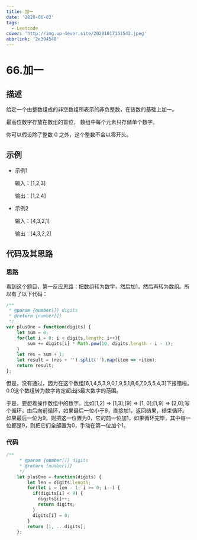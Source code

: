 ```yaml
---
title: 加一
date: '2020-06-03'
tags:
  - Leetcode
cover: 'http://img.up-4ever.site/20201017151542.jpeg'
abbrlink: '2e394548'
---
```

# 66.加一

## 描述

给定一个由整数组成的非空数组所表示的非负整数，在该数的基础上加一。

最高位数字存放在数组的首位， 数组中每个元素只存储单个数字。

你可以假设除了整数 0 之外，这个整数不会以零开头。

## 示例

- 示例1
  
  输入：[1,2,3]

  输出：[1,2,4]

- 示例2

  输入：[4,3,2,1]

  输出：[4,3,2,2]

## 代码及其思路

### 思路

看到这个题目，第一反应思路：把数组转为数字，然后加1，然后再转为数组。所以有了以下代码：

```javascript
/**
 * @param {number[]} digits
 * @return {number[]}
 */
var plusOne = function(digits) {
    let sum = 0;
    for(let i = 0; i < digits.length; i++){
        sum += digits[i] * Math.pow(10, digits.length - i - 1);
    }
    let res = sum + 1;
    let result = (res + '').split('').map(item => +item);
    return result;
};
```

但是，没有通过，因为在这个数组[6,1,4,5,3,9,0,1,9,5,1,8,6,7,0,5,5,4,3]下报错啦。0.0这个数组转为数字肯定超出js最大数字的范围。

于是，要想着操作数组中的数字。比如[1,2] => [1,3];[9] => [1, 0];[1,9] => [2,0];写个循环，由后向前循环，如果最后一位小于9，直接加1，返回结果，结束循环。如果最后一位为9，则把这一位置为0，它的前一位加1，如果循环完毕，其中每一位都是9，则把它们全部置为0，手动在第一位加个1。

### 代码

```javascript
/**
     * @param {number[]} digits
     * @return {number[]}
     */
    let plusOne = function(digits) {
        let len = digits.length;
        for(let i = len - 1; i >= 0; i--) {
          if(digits[i] < 9) {
            digits[i]++;
            return digits;
          }
          digits[i] = 0;
        }
        return [1, ...digits];
    };
```
